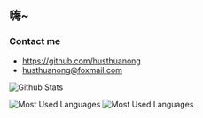 ## 嗨~

### Contact me
- <https://github.com/husthuanong>
- <husthuanong@foxmail.com>

![Github Stats](https://github-readme-stats.vercel.app/api?username=husthuanong&show_icons=true&theme=dark&count_private=true)

![Most Used Languages](https://github-readme-stats.vercel.app/api/top-langs/?username=husthuanong&theme=dark)
![Most Used Languages](https://github-readme-stats.vercel.app/api/top-langs/?username=husthuanong&theme=dark&layout=compact)